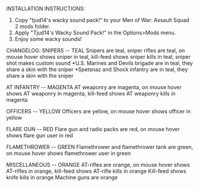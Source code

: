 INSTALLATION INSTRUCTIONS:
1. Copy "tjud14's wacky sound pack!" to your Men of War: Assault Squad 2 mods folder.
2. Apply "Tjud14's Wacky Sound Pack!" in the Options>Mods menu.
3. Enjoy some wacky sounds!


CHANGELOG:
SNIPERS -- TEAL
Snipers are teal, sniper rifles are teal, on mouse hover shows sniper in teal, kill-feed shows sniper kills in teal, sniper shot makes custom sound
*U.S. Marines and Devils brigade are in teal, they share a skin with the sniper
*Spetsnaz and Shock infantry are in teal, they share a skin with the sniper

AT INFANTRY -- MAGENTA
AT weaponry are magenta, on mouse hover shows AT weaponry in magenta, kill-feed shows AT weaponry kills in magenta

OFFICERS -- YELLOW
Officers are yellow, on mouse hover shows officer in yellow

FLARE GUN -- RED
Flare gun and radio packs are red, on mouse hover shows flare gun user in red

FLAMETHROWER -- GREEN
Flamethrower and flamethrower tank are green, on mouse hover shows flamethrower user in green

MISCELLANEOUS -- ORANGE
AT-rifles are orange, on mouse hover shows AT-rifles in orange, kill-feed shows AT-rifle kills in orange
Kill-feed shows knife kills in orange
Machine guns are orange
